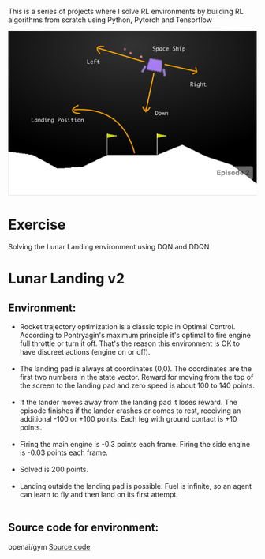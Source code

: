 This is a series of projects where I solve RL environments by building RL algorithms from scratch using Python, Pytorch and Tensorflow

<p align="center">
<img src = "https://github.com/SwamiKannan/Lunar-Landing-using-DQN-and-DDQN/blob/main/cover.png">
</p>

# Exercise
Solving the Lunar Landing environment using DQN and DDQN

# Lunar Landing v2
## Environment:
<ul>
<li>Rocket trajectory optimization is a classic topic in Optimal Control. According to Pontryagin's maximum principle it's optimal to fire engine full throttle or turn it off. That's the reason this environment is OK to have discreet actions (engine on or off).</li><br>
<li>The landing pad is always at coordinates (0,0). The coordinates are the first two numbers in the state vector. Reward for moving from the top of the screen to the landing pad and zero speed is about 100 to 140 points.</li><br>
<li>If the lander moves away from the landing pad it loses reward. The episode finishes if the lander crashes or comes to rest, receiving an additional -100 or +100 points. Each leg with ground contact is +10 points.</li><br>
<li>Firing the main engine is -0.3 points each frame. Firing the side engine is -0.03 points each frame.</li><br>
<li>Solved is 200 points.</li><br>
<li>Landing outside the landing pad is possible. Fuel is infinite, so an agent can learn to fly and then land on its first attempt. </li><br>
</ul>

## Source code for environment: <br>
openai/gym [Source code](https://github.com/openai/gym/blob/master/gym/envs/box2d/lunar_lander.py)
